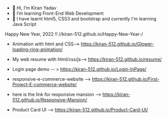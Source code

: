 - 👋 Hi, I’m Kiran Yadav
- 👀 I’m learning Front-End Web Development
- 🌱 I have learnt html5, CSS3 and bootstrap and currently I'm learning Java Script

Happy New Year, 2022 !! //kiran-512.github.io/Happy-New-Year-/

- Animation with html and CSS--> https://kiran-512.github.io/Glower-loading-ring-animation/

- My web resume with html/css/js-->  https://kiran-512.github.io/resume/

- Login page demo -- > https://kiran-512.github.io/Login-InPage/

- responsive-e-commerce-website --> https://kiran-512.github.io/First-Project-E-commerce-website/

- here is the link for responsive mansion --> https://kiran-512.github.io/Responsive-Mansion/

- Product Card UI --> https://kiran-512.github.io/Product-Card-UI/

<!---
Kiran-512/Kiran-512 is a ✨ special ✨ repository because its `README.md` (this file) appears on your GitHub profile.
You can click the Preview link to take a look at your changes.
--->

